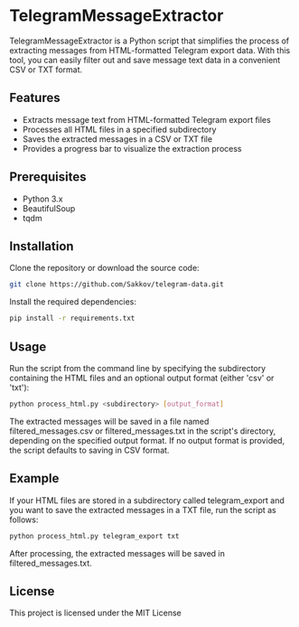 # TelegramMessageExtractor
TelegramMessageExtractor is a Python script that simplifies the process of extracting messages from HTML-formatted Telegram export data. With this tool, you can easily filter out and save message text data in a convenient CSV or TXT format.

## Features
- Extracts message text from HTML-formatted Telegram export files
- Processes all HTML files in a specified subdirectory
- Saves the extracted messages in a CSV or TXT file
- Provides a progress bar to visualize the extraction process

## Prerequisites
- Python 3.x
- BeautifulSoup
- tqdm

## Installation
Clone the repository or download the source code: 
```bash
git clone https://github.com/Sakkov/telegram-data.git
```

Install the required dependencies:
```bash
pip install -r requirements.txt
```

## Usage
Run the script from the command line by specifying the subdirectory containing the HTML files and an optional output format (either 'csv' or 'txt'):

```bash
python process_html.py <subdirectory> [output_format]
```

The extracted messages will be saved in a file named filtered_messages.csv or filtered_messages.txt in the script's directory, depending on the specified output format. If no output format is provided, the script defaults to saving in CSV format.

## Example
If your HTML files are stored in a subdirectory called telegram_export and you want to save the extracted messages in a TXT file, run the script as follows:

```bash
python process_html.py telegram_export txt
```

After processing, the extracted messages will be saved in filtered_messages.txt.

## License
This project is licensed under the MIT License
